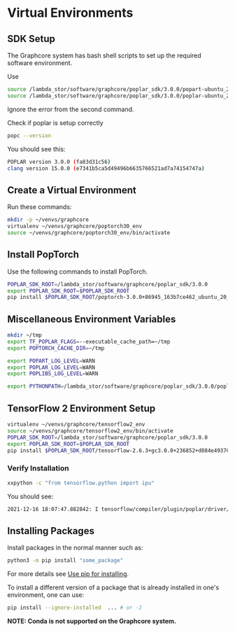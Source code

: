# Virtual Environments

## SDK Setup

The Graphcore system has bash shell scripts to set up the required software environment.

Use

```bash
source /lambda_stor/software/graphcore/poplar_sdk/3.0.0/popart-ubuntu_20_04-3.0.0+5691-1e179b3b85/enable.sh
source /lambda_stor/software/graphcore/poplar_sdk/3.0.0/poplar-ubuntu_20_04-3.0.0+5691-1e179b3b85/enable.sh
```

Ignore the error from the second command.

Check if poplar is setup correctly

```bash
popc --version
```

You should see this:

```bash
POPLAR version 3.0.0 (fa83d31c56)
clang version 15.0.0 (e7341b5ca5d49496b6635766521ad7a74154747a)
```

## Create a Virtual Environment

Run these commands:

```bash
mkdir -p ~/venvs/graphcore
virtualenv ~/venvs/graphcore/poptorch30_env
source ~/venvs/graphcore/poptorch30_env/bin/activate
```

## Install PopTorch

Use the following commands to install PopTorch.

```bash
POPLAR_SDK_ROOT=/lambda_stor/software/graphcore/poplar_sdk/3.0.0
export POPLAR_SDK_ROOT=$POPLAR_SDK_ROOT
pip install $POPLAR_SDK_ROOT/poptorch-3.0.0+86945_163b7ce462_ubuntu_20_04-cp38-cp38-linux_x86_64.whl
```

## Miscellaneous Environment Variables

```bash
mkdir ~/tmp
export TF_POPLAR_FLAGS=--executable_cache_path=~/tmp
export POPTORCH_CACHE_DIR=~/tmp

export POPART_LOG_LEVEL=WARN
export POPLAR_LOG_LEVEL=WARN
export POPLIBS_LOG_LEVEL=WARN

export PYTHONPATH=/lambda_stor/software/graphcore/poplar_sdk/3.0.0/poplar-ubuntu_20_04-3.0.0+5691-1e179b3b85/python:$PYTHONPATH
```

## TensorFlow 2 Environment Setup

```bash
virtualenv ~/venvs/graphcore/tensorflow2_env
source ~/venvs/graphcore/tensorflow2_env/bin/activate
POPLAR_SDK_ROOT=/lambda_stor/software/graphcore/poplar_sdk/3.0.0
export POPLAR_SDK_ROOT=$POPLAR_SDK_ROOT
pip install $POPLAR_SDK_ROOT/tensorflow-2.6.3+gc3.0.0+236852+d084e493702+intel_skylake512-cp38-cp38-linux_x86_64.whl
```

### Verify Installation

```bash
xxpython -c "from tensorflow.python import ipu"
```

You should see:

```bash
2021-12-16 18:07:47.882842: I tensorflow/compiler/plugin/poplar/driver/poplar_platform.cc:44] Poplar version: 2.3.0 (d9e4130346) Poplar package: 88f485e763
```

## Installing Packages

Install packages in the normal manner such as:

```bash
python3 -m pip install "some_package"
```

For more details see [Use pip for installing](https://packaging.python.org/en/latest/tutorials/installing-packages/#use-pip-for-installing).

To install a different version of a package that is already installed in one's environment, one can use:

```bash
pip install --ignore-installed  ... # or -I
```

**NOTE: Conda is not supported on the Graphcore system.**
